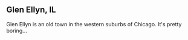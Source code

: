## Glen Ellyn, IL

Glen Ellyn is an old town in the western suburbs of Chicago.
It's pretty boring...
